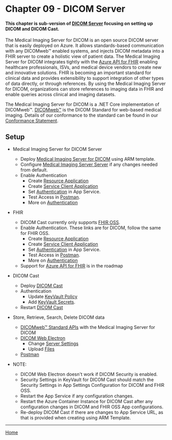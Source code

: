 # Chapter 09 - DICOM Server

#### This chapter is sub-version of [DICOM Server](https://github.com/microsoft/dicom-server) focusing on setting up DICOM and DICOM Cast. 

The Medical Imaging Server for DICOM is an open source DICOM server that is easily deployed on Azure. It allows standards-based communication with any DICOMweb&trade; enabled systems, and injects DICOM metadata into a FHIR server to create a holistic view of patient data. The Medical Imaging Server for DICOM integrates tightly with the [Azure API for FHIR](https://docs.microsoft.com/azure/healthcare-apis/) enabling healthcare professionals, ISVs, and medical device vendors to create new and innovative solutions. FHIR is becoming an important standard for clinical data and provides extensibility to support integration of other types of data directly, or through references. By using the Medical Imaging Server for DICOM, organizations can store references to imaging data in FHIR and enable queries across clinical and imaging datasets.

The Medical Imaging Server for DICOM is a .NET Core implementation of DICOMweb&trade;. [DICOMweb&trade;](https://www.dicomstandard.org/dicomweb) is the DICOM Standard for web-based medical imaging. Details of our conformance to the standard can be found in our [Conformance Statement](docs/resources/conformance-statement.md).

## Setup
* Medical Imaging Server for DICOM Server
   * Deploy [Medical Imaging Server for DICOM](https://github.com/microsoft/dicom-server/blob/master/docs/quickstarts/deploy-via-azure.md) using ARM template.
   * Configure [Medical Imaging Server Server](https://github.com/microsoft/dicom-server/blob/master/docs/how-to-guides/configure-dicom-server-settings.md) if any changes needed from default.
   * Enable Authentication
      * Create [Resource Application](https://github.com/microsoft/dicom-server/blob/master/docs/how-to-guides/enable-authentication-with-tokens.md#create-a-resource-application-in-azure-ad-for-your-medical-imaging-server-for-dicom)
      * Create [Service Client Application](https://github.com/microsoft/dicom-server/blob/master/docs/how-to-guides/enable-authentication-with-tokens.md#create-a-service-client-application)
      * Set [Authentication](https://github.com/microsoft/dicom-server/blob/master/docs/how-to-guides/enable-authentication-with-tokens.md#set-the-authentication-of-your-app-service) in App Service.
      * Test Access in [Postman](https://github.com/microsoft/dicom-server/blob/master/docs/how-to-guides/enable-authentication-with-tokens.md#get-access-token-using-postman).
      * More on [Authentication](https://github.com/microsoft/dicom-server/blob/master/docs/how-to-guides/enable-authentication-with-tokens.md)

* FHIR
   * DICOM Cast currently only supports [FHIR OSS](https://github.com/microsoft/fhir-server/blob/master/docs/QuickstartDeployPortal.md).
   * Enable Authentication. These links are for DICOM, follow the same for FHIR OSS.
      * Create [Resource Application](https://github.com/microsoft/dicom-server/blob/master/docs/how-to-guides/enable-authentication-with-tokens.md#create-a-resource-application-in-azure-ad-for-your-medical-imaging-server-for-dicom)
      * Create [Service Client Application](https://github.com/microsoft/dicom-server/blob/master/docs/how-to-guides/enable-authentication-with-tokens.md#create-a-service-client-application)
      * Set [Authentication](https://github.com/microsoft/dicom-server/blob/master/docs/how-to-guides/enable-authentication-with-tokens.md#set-the-authentication-of-your-app-service) in App Service.
      * Test Access in [Postman](https://github.com/microsoft/dicom-server/blob/master/docs/how-to-guides/enable-authentication-with-tokens.md#get-access-token-using-postman).
      * More on [Authentication](https://github.com/microsoft/dicom-server/blob/master/docs/how-to-guides/enable-authentication-with-tokens.md)
   * Support for [Azure API for FHIR](https://docs.microsoft.com/en-us/azure/healthcare-apis/fhir-paas-portal-quickstart) is in the roadmap

* DICOM Cast
   * Deploy [DICOM Cast](https://github.com/microsoft/dicom-server/blob/master/docs/quickstarts/deploy-dicom-cast.md)
   * Authentication
      * Update [KeyVault Policy](https://github.com/microsoft/dicom-server/blob/master/docs/how-to-guides/sync-dicom-metadata-to-fhir.md#update-key-vault-for-dicom-cast)
      * Add [KeyVault Secrets](https://github.com/microsoft/dicom-server/blob/master/docs/quickstarts/deploy-dicom-cast.md#authentication).
   * Restart [DICOM Cast](https://github.com/microsoft/dicom-server/blob/master/docs/how-to-guides/sync-dicom-metadata-to-fhir.md#restart-azure-container-instance-for-dicom-cast)

* Store, Retrieve, Search, Delete DICOM data
   * [DICOMweb™ Standard APIs](https://github.com/microsoft/dicom-server/blob/master/docs/tutorials/use-the-medical-imaging-server-apis.md) with the Medical Imaging Server for DICOM
   * [DICOM Web Electron](https://github.com/microsoft/dicom-server/tree/master/tools/dicom-web-electron)
      * Change [Server Settings](https://github.com/microsoft/dicom-server/tree/master/tools/dicom-web-electron#getting-started)
      * Upload [Files](https://github.com/microsoft/dicom-server/tree/master/tools/dicom-web-electron#upload-dicom-files-to-your-server)
   * [Postman](https://github.com/microsoft/dicom-server/blob/master/docs/resources/Conformance-as-Postman.postman_collection.json)

* NOTE:
   * DICOM Web Electron doesn't work if DICOM Security is enabled.
   * Security Settings in KeyVault for DICOM Cast should match the Security Settings in App Settings Configuration for DICOM and FHIR OSS.
   * Restart the App Service if any configuration changes.
   * Restart the Azure Container Instance for DICOM Cast after any configuration changes in DICOM and FHIR OSS App configurations.
   * Re-deploy DICOM Cast if there are changes to App Service URL, as that is provided when creating using ARM Template.

*** 

[Home](https://github.com/cyberuna/AI-Starter-Kit-OnFHIR)
